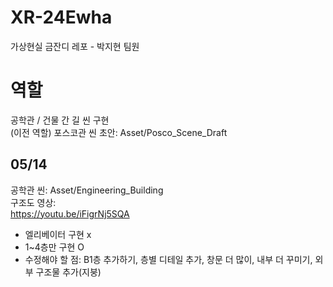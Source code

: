 # XR-24Ewha
가상현실 금잔디 레포 - 박지현 팀원
# 역할

공학관 / 건물 간 길 씬 구현 
<br>(이전 역할) 포스코관 씬 초안: Asset/Posco_Scene_Draft<br>

## 05/14 
공학관 씬: Asset/Engineering_Building<br>
구조도 영상:<br>
https://youtu.be/iFigrNj5SQA<br>
- 엘리베이터 구현 x<br>
- 1~4층만 구현 O<br>
- 수정해야 할 점: B1층 추가하기, 층별 디테일 추가, 창문 더 많이, 내부 더 꾸미기, 외부 구조물 추가(지붕)<br>
